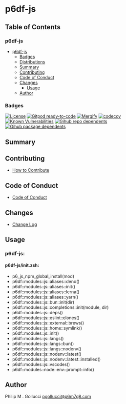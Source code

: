 # p6df-js

## Table of Contents


### p6df-js
- [p6df-js](#p6df-js)
  - [Badges](#badges)
  - [Distributions](#distributions)
  - [Summary](#summary)
  - [Contributing](#contributing)
  - [Code of Conduct](#code-of-conduct)
  - [Changes](#changes)
    - [Usage](#usage)
  - [Author](#author)

### Badges

[![License](https://img.shields.io/badge/License-Apache%202.0-yellowgreen.svg)](https://opensource.org/licenses/Apache-2.0)
[![Gitpod ready-to-code](https://img.shields.io/badge/Gitpod-ready--to--code-blue?logo=gitpod)](https://gitpod.io/#https://github.com/p6m7g8/p6df-js)
[![Mergify](https://img.shields.io/endpoint.svg?url=https://gh.mergify.io/badges/p6m7g8/p6df-js/&style=flat)](https://mergify.io)
[![codecov](https://codecov.io/gh/p6m7g8/p6df-js/branch/master/graph/badge.svg?token=14Yj1fZbew)](https://codecov.io/gh/p6m7g8/p6df-js)
[![Known Vulnerabilities](https://snyk.io/test/github/p6m7g8/p6df-js/badge.svg?targetFile=package.json)](https://snyk.io/test/github/p6m7g8/p6df-js?targetFile=package.json)
[![Gihub repo dependents](https://badgen.net/github/dependents-repo/p6m7g8/p6df-js)](https://github.com/p6m7g8/p6df-js/network/dependents?dependent_type=REPOSITORY)
[![Gihub package dependents](https://badgen.net/github/dependents-pkg/p6m7g8/p6df-js)](https://github.com/p6m7g8/p6df-js/network/dependents?dependent_type=PACKAGE)

## Summary

## Contributing

- [How to Contribute](CONTRIBUTING.md)

## Code of Conduct

- [Code of Conduct](https://github.com/p6m7g8/.github/blob/master/CODE_OF_CONDUCT.md)

## Changes

- [Change Log](CHANGELOG.md)

## Usage

### p6df-js:

#### p6df-js/init.zsh:

- p6_js_npm_global_install(mod)
- p6df::modules::js::aliases::deno()
- p6df::modules::js::aliases::init()
- p6df::modules::js::aliases::lerna()
- p6df::modules::js::aliases::yarn()
- p6df::modules::js::bun::init(dir)
- p6df::modules::js::completions::init(module, dir)
- p6df::modules::js::deps()
- p6df::modules::js::eslint::clones()
- p6df::modules::js::external::brews()
- p6df::modules::js::home::symlink()
- p6df::modules::js::init()
- p6df::modules::js::langs()
- p6df::modules::js::langs::bun()
- p6df::modules::js::langs::nodenv()
- p6df::modules::js::nodenv::latest()
- p6df::modules::js::nodenv::latest::installed()
- p6df::modules::js::vscodes()
- p6df::modules::node::env::prompt::info()



## Author

Philip M . Gollucci <pgollucci@p6m7g8.com>

